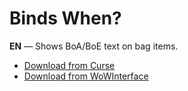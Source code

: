 Binds When?
==============

**EN** — Shows BoA/BoE text on bag items.

* [Download from Curse](https://mods.curse.com/addons/wow/bindswhen)
* [Download from WoWInterface](https://www.wowinterface.com/downloads/info23465-BindsWhen.html)
